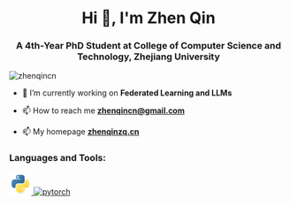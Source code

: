 <h1 align="center">Hi 👋, I'm Zhen Qin</h1>
<h3 align="center">A 4th-Year PhD Student at College of Computer Science and Technology, Zhejiang University</h3>

<p align="left"> <img src="https://komarev.com/ghpvc/?username=zhenqincn&label=Profile%20views&color=0e75b6&style=flat" alt="zhenqincn" /> </p>

- 🔭 I’m currently working on **Federated Learning and LLMs**

- 📫 How to reach me **zhenqincn@gmail.com**

- 📫 My homepage **[zhenqinzq.cn](https://zhenqinzq.cn/)**

<p align="left">
</p>

<h3 align="left">Languages and Tools:</h3>
<p align="left"> <a href="https://www.python.org" target="_blank" rel="noreferrer"> <img src="https://raw.githubusercontent.com/devicons/devicon/master/icons/python/python-original.svg" alt="python" width="40" height="40"/> </a> <a href="https://pytorch.org/" target="_blank" rel="noreferrer"> <img src="https://www.vectorlogo.zone/logos/pytorch/pytorch-icon.svg" alt="pytorch" width="40" height="40"/> </a> </p>
